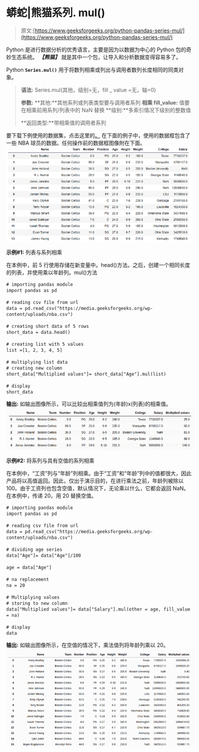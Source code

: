 # 蟒蛇|熊猫系列. mul()

> 原文:[https://www.geeksforgeeks.org/python-pandas-series-mul/](https://www.geeksforgeeks.org/python-pandas-series-mul/)

Python 是进行数据分析的优秀语言，主要是因为以数据为中心的 Python 包的奇妙生态系统。 ***【熊猫】*** 就是其中一个包，让导入和分析数据变得容易多了。

Python **`Series.mul()`** 用于将数列相乘或列出与调用者数列长度相同的同类对象。

> **语法:** Series.mul(其他，级别=无，fill _ value =无，轴=0)
> 
> **参数:**
> **其他:**其他系列或列表类型要与调用者系列
> **相乘 fill_value:** 值要在相乘前用系列/列表中的 NaN 替换
> **级别:**多索引情况下级别的整数值
> 
> **返回类型:**带相乘值的调用者系列

要下载下例使用的数据集，点击这里的[。](https://media.geeksforgeeks.org/wp-content/uploads/nba.csv)
在下面的例子中，使用的数据框包含了一些 NBA 球员的数据。任何操作前的数据框图像附在下面。
![](img/793ad040c852f46d3cbfdaf19ee388c2.png)

**示例#1:** 列表与系列相乘

在本例中，前 5 行使用存储在新变量中。head()方法。之后，创建一个相同长度的列表，并使用乘以年龄列。mul()方法

```
# importing pandas module 
import pandas as pd

# reading csv file from url 
data = pd.read_csv("https://media.geeksforgeeks.org/wp-content/uploads/nba.csv")

# creating short data of 5 rows
short_data = data.head()

# creating list with 5 values
list =[1, 2, 3, 4, 5]

# multiplying list data
# creating new column
short_data["Multiplied values"]= short_data["Age"].mul(list)

# display
short_data
```

**输出:**
如输出图像所示，可以比较出相乘值列为(年龄)x(列表)的相乘值。
![](img/8148c8647c47e21a13fac17bac48a935.png)

**示例#2:** 将系列与具有空值的系列相乘

在本例中，“工资”列与“年龄”列相乘。由于“工资”和“年龄”列中的值都很大，因此产品将以高值返回。因此，仅出于演示目的，在进行乘法之前，年龄列被除以 100。由于工资列也包含空值，默认情况下，无论乘以什么，它都会返回 NaN。在本例中，传递 20，用 20 替换空值。

```
# importing pandas module 
import pandas as pd

# reading csv file from url 
data = pd.read_csv("https://media.geeksforgeeks.org/wp-content/uploads/nba.csv")

# dividing age series
data["Age"]= data["Age"]/100

age = data["Age"]

# na replacement
na = 20

# Multiplying values
# storing to new column
data["Multiplied values"]= data["Salary"].mul(other = age, fill_value = na)

# display
data
```

**输出:**
如输出图像所示，在空值的情况下，乘法值列将年龄列乘以 20。
![](img/e0d81f5ea1f38deaf99da6c3f55649e7.png)